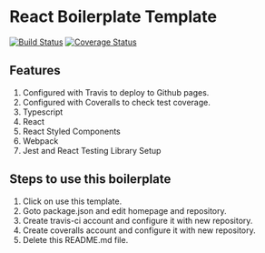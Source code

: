 # React Boilerplate Template

[![Build Status](https://travis-ci.com/parthw/react-boilerplate-template.svg?branch=master)](https://travis-ci.com/parthw/react-boilerplate-template)
[![Coverage Status](https://coveralls.io/repos/github/parthw/react-boilerplate-template/badge.svg?branch=master)](https://coveralls.io/github/parthw/react-boilerplate-template?branch=master)

## Features

1. Configured with Travis to deploy to Github pages.
2. Configured with Coveralls to check test coverage.
3. Typescript
4. React
5. React Styled Components
6. Webpack
7. Jest and React Testing Library Setup

## Steps to use this boilerplate

1. Click on use this template.
2. Goto package.json and edit homepage and repository.
3. Create travis-ci account and configure it with new repository.
4. Create coveralls account and configure it with new repository.
5. Delete this README.md file.

